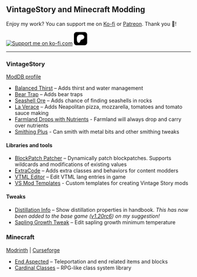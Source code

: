 ## VintageStory and Minecraft Modding
<p style="text-align: left;">Enjoy my work? You can support me on <a href="https://ko-fi.com/jayugg" target="_blank" rel="noopener">Ko-fi</a> or <a href="https://patreon.com/jayugg?utm_medium=vintagestorymoddb&amp;utm_source=join_link&amp;utm_campaign=creatorshare_creator&amp;utm_content=copyLink" target="_blank" rel="noopener">Patreon</a>. Thank you 💙!</p>
<p style="text-align: left;"><a href="https://ko-fi.com/O5O414011W" target="_blank" rel="noopener"><img style="border: 0px; height: 36px;" src="https://storage.ko-fi.com/cdn/brandasset/v2/support_me_on_kofi_badge_dark.png" alt="Support me on ko-fi.com" height="36" border="0" /></a>&nbsp;<a href="https://www.patreon.com/bePatron?u=86769298" target="_blank" rel="noopener"><img style="border: 0px; height: 36px;" src="https://github.com/jayugg/.github/blob/main/profile/patreon-logo.png?raw=true" alt="Become a member on patreon.com" height="36" border="0" /></a></p>
<hr />

### VintageStory
[ModDB profile](https://mods.vintagestory.at/show/user/7cbc63d6616a32301846)

- [Balanced Thirst](https://mods.vintagestory.at/balancedthirst) – Adds thirst and water management
- [Bear Trap](https://mods.vintagestory.at/beartrap) – Adds bear traps
- [Seashell Ore](https://mods.vintagestory.at/seashellore) – Adds chance of finding seashells in rocks
- [La Verace](https://mods.vintagestory.at/show/mod/14493) – Adds Neapolitan pizza, mozzarella, tomatoes and tomato sauce making
- [Farmland Drops with Nutrients](https://mods.vintagestory.at/show/mod/15084) - Farmland will always drop and carry over nutrients
- [Smithing Plus](https://mods.vintagestory.at/show/mod/15312#showchangelog) - Can smith with metal bits and other smithing tweaks
#### Libraries and tools
- [BlockPatch Patcher](https://mods.vintagestory.at/show/mod/14682) – Dynamically patch blockpatches. Supports wildcards and modifications of existing values
- [ExtraCode](https://mods.vintagestory.at/show/mod/14710) – Adds extra classes and behaviors for content modders
- [VTML Editor](https://mods.vintagestory.at/vtmleditor) – Edit VTML lang entries in game
- [VS Mod Templates](https://github.com/jayugg/VSModTemplates) - Custom templates for creating Vintage Story mods
#### Tweaks
- [Distillation Info](https://mods.vintagestory.at/distillationinfo) – Show distillation properties in handbook. *This has now been added to the base game ([v1.20rc6](https://www.vintagestory.at/blog.html/news/v120-rc6-lore-update-the-journey-r392/)) on my suggestion!*
- [Sapling Growth Tweak](https://mods.vintagestory.at/saplinggrowthtweak) – Edit sapling growth minimum temperature


### Minecraft
[Modrinth](https://modrinth.com/user/jayugg) | [Curseforge](https://www.curseforge.com/members/jayugg/projects)
- [End Aspected](https://modrinth.com/mod/end-aspected) – Teleportation and end related items and blocks
- [Cardinal Classes](https://modrinth.com/mod/cardinal-classes) – RPG-like class system library

